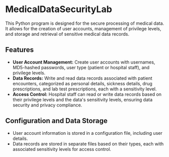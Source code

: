 # MedicalDataSecurityLab

This Python program is designed for the secure processing of medical data. It allows for the creation of user accounts, management of privilege levels, and storage and retrieval of sensitive medical data records.

## Features

- **User Account Management:** Create user accounts with usernames, MD5-hashed passwords, user type (patient or hospital staff), and privilege levels.
- **Data Records:** Write and read data records associated with patient encounters, categorized as personal details, sickness details, drug prescriptions, and lab test prescriptions, each with a sensitivity level.
- **Access Control:** Hospital staff can read or write data records based on their privilege levels and the data's sensitivity levels, ensuring data security and privacy compliance.

## Configuration and Data Storage

- User account information is stored in a configuration file, including user details.
- Data records are stored in separate files based on their types, each with associated sensitivity levels for access control.
